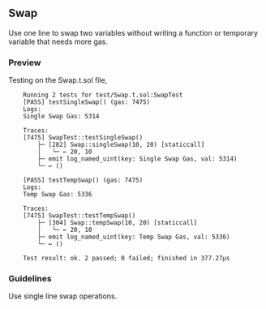 ## Swap

Use one line to swap two variables without writing a function or temporary variable that needs more gas.

### Preview

Testing on the Swap.t.sol file,

        Running 2 tests for test/Swap.t.sol:SwapTest
        [PASS] testSingleSwap() (gas: 7475)
        Logs:
        Single Swap Gas: 5314

        Traces:
        [7475] SwapTest::testSingleSwap()
            ├─ [282] Swap::singleSwap(10, 20) [staticcall]
            │   └─ ← 20, 10
            ├─ emit log_named_uint(key: Single Swap Gas, val: 5314)
            └─ ← ()

        [PASS] testTempSwap() (gas: 7475)
        Logs:
        Temp Swap Gas: 5336

        Traces:
        [7475] SwapTest::testTempSwap()
            ├─ [304] Swap::tempSwap(10, 20) [staticcall]
            │   └─ ← 20, 10
            ├─ emit log_named_uint(key: Temp Swap Gas, val: 5336)
            └─ ← ()

        Test result: ok. 2 passed; 0 failed; finished in 377.27µs

### Guidelines

Use single line swap operations.
